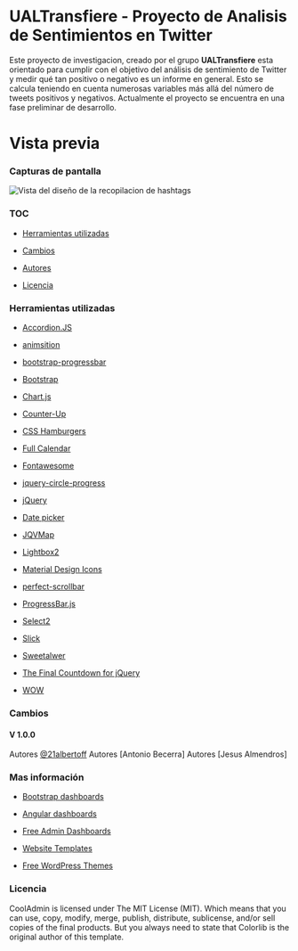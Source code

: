 UALTransfiere - Proyecto de Analisis de Sentimientos en Twitter
================================================

Este proyecto de investigacion, creado por el grupo **UALTransfiere** esta orientado para cumplir con el objetivo del análisis de sentimiento de 
Twitter y medir qué tan positivo o negativo es un informe en general. Esto se calcula teniendo en cuenta numerosas variables más allá del número 
de tweets positivos y negativos. Actualmente el proyecto se encuentra en una fase preliminar de desarrollo.

Vista previa
=======

### Capturas de pantalla

![Vista del diseño de la recopilacion de hashtags](https://i.ibb.co/dM9jPKC/1.png)

### TOC

-   [Herramientas utilizadas](#herramientas-utilizadas)

-   [Cambios](#cambios)

-   [Autores](#autores)

-   [Licencia](#licencia)

### Herramientas utilizadas

-   [Accordion.JS](https://github.com/awps/Accordion.JS)

-   [animsition](http://blivesta.github.io/animsition)

-   [bootstrap-progressbar](https://github.com/minddust/bootstrap-progressbar)

-   [Bootstrap](http://getbootstrap.com/)

-   [Chart.js](http://www.chartjs.org/)

-   [Counter-Up](https://github.com/bfintal/Counter-Up)

-   [CSS Hamburgers](https://github.com/jonsuh/hamburgers)

-   [Full Calendar](https://fullcalendar.io)

-   [Fontawesome](http://fontawesome.io/)

-   [jquery-circle-progress](http://kottenator.github.io/jquery-circle-progress/)

-   [jQuery](https://jquery.com/)

-   [Date picker](https://www.jqueryscript.net/time-clock/Date-Time-Picker-Bootstrap-4.html)

-   [JQVMap](https://jqvmap.com/)

-   [Lightbox2](https://github.com/lokesh/lightbox2)

-   [Material Design
    Icons](https://github.com/Templarian/MaterialDesign-Webfont)

-   [perfect-scrollbar](https://github.com/utatti/perfect-scrollbar)

-   [ProgressBar.js](https://github.com/kimmobrunfeldt/progressbar.js)

-   [Select2](https://github.com/select2/select2)

-   [Slick](http://kenwheeler.github.io/slick/)

-   [Sweetalwer](https://github.com/sweetalert2/sweetalert2)

-   [The Final Countdown for jQuery](http://hilios.github.io/jQuery.countdown/)

-   [WOW](https://github.com/matthieua/WOW)

### Cambios

#### V 1.0.0

Autores [@21albertoff](https://twitter.com/21albertof)
Autores [Antonio Becerra]
Autores [Jesus Almendros]

### Mas información

-   [Bootstrap
    dashboards](https://colorlib.com/wp/free-bootstrap-admin-dashboard-templates/)

-   [Angular dashboards](https://colorlib.com/wp/angularjs-admin-templates/)

-   [Free Admin
    Dashboards](https://colorlib.com/wp/free-html5-admin-dashboard-templates/)

-   [Website Templates](https://colorlib.com/wp/templates/)

-   [Free WordPress Themes](https://colorlib.com/wp/free-wordpress-themes/)

### Licencia

CoolAdmin is licensed under The MIT License (MIT). Which means that you can use,
copy, modify, merge, publish, distribute, sublicense, and/or sell copies of the
final products. But you always need to state that Colorlib is the original
author of this template.

